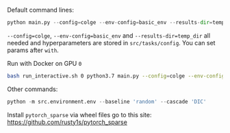 Default command lines:

```python
python main.py --config=colge --env-config=basic_env --results-dir=temp_dir with lr=1e-4
```

`--config=colge`, `--env-config=basic_env` and `--results-dir=temp_dir` all needed and hyperparameters are stored in `src/tasks/config`. You can set params after `with`.


Run with Docker on GPU `0`

```bash
bash run_interactive.sh 0 python3.7 main.py --config=colge --env-config=basic_env --results-dir=temp_dir with lr=1e-4
```

Other commands:
```python
python -m src.environment.env --baseline 'random' --cascade 'DIC'
```

Install `pytorch_sparse` via wheel files go to this site: https://github.com/rusty1s/pytorch_sparse
